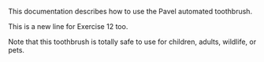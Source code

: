 This documentation describes how to use the Pavel automated toothbrush.

This is a new line for Exercise 12 too.

Note that this toothbrush is totally safe to use for children,  adults, wildlife, or pets.
